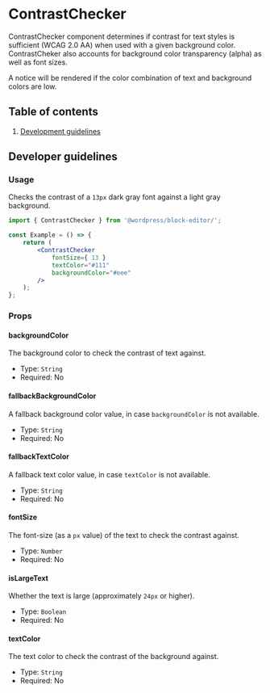 # ContrastChecker

ContrastChecker component determines if contrast for text styles is sufficient (WCAG 2.0 AA) when used with a given background color. ContrastCheker also accounts for background color transparency (alpha) as well as font sizes.

A notice will be rendered if the color combination of text and background colors are low.

## Table of contents

1. [Development guidelines](#development-guidelines)

## Developer guidelines

### Usage

Checks the contrast of a `13px` dark gray font against a light gray background.

```jsx
import { ContrastChecker } from '@wordpress/block-editor/';

const Example = () => {
	return (
		<ContrastChecker
			fontSize={ 13 }
			textColor="#111"
			backgroundColor="#eee"
		/>
	);
};
```

### Props

#### backgroundColor

The background color to check the contrast of text against.

-   Type: `String`
-   Required: No

#### fallbackBackgroundColor

A fallback background color value, in case `backgroundColor` is not available.

-   Type: `String`
-   Required: No

#### fallbackTextColor

A fallback text color value, in case `textColor` is not available.

-   Type: `String`
-   Required: No

#### fontSize

The font-size (as a `px` value) of the text to check the contrast against.

-   Type: `Number`
-   Required: No

#### isLargeText

Whether the text is large (approximately `24px` or higher).

-   Type: `Boolean`
-   Required: No

#### textColor

The text color to check the contrast of the background against.

-   Type: `String`
-   Required: No
